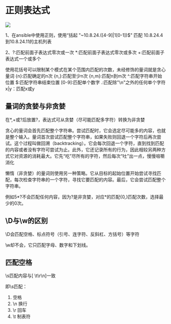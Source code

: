 # 正则表达式

<img src='../pics/正则表达式.jpg'>


1、在ansible中使用正则，使用“括起
"~10.8.24.([4-9]|1[0-1])$" 匹配 10.8.24.4到10.8.24.11的主机列表

2、?:匹配前面子表达式零次或一次
   *:匹配前面子表达式零次或多次
   +:匹配前面子表达式一个或多个

   使用花括号可以限制某个模式在某个范围内匹配的次数，未经修饰的量词就是贪心量词
   {n}:匹配确定的n次
   {n,}:匹配至少n次
   {n,m}:匹配n到m次
   ^:匹配字符串开始位置
   $:匹配字符串结束位置
   [0-9]:匹配单个数字
   .:匹配除"\n"之外的任何单个字符
   x|y：匹配x或y

## 量词的贪婪与非贪婪

在*,+或?后放置?，表达式可从贪婪（尽可能匹配多字符）转换为非贪婪

贪心的量词会首先匹配整个字符串。尝试匹配时，它会选定尽可能多的内容，也就是整个输入。量词首次尝试匹配整个字符串，如果失败则回退一个字符后再次尝试。这个过程叫做回溯（backtracking）。它会每次回退一个字符，直到找到匹配的内容或者没有字符可尝试为止。此外，它还记录所有的行为，因此相较另两种方式它对资源的消耗最大。它先“吃”尽所有的字符，然后每次“吐”出一点，慢慢咀嚼消化

懒惰（非贪婪）的量词则使用另一种策略。它从目标的起始位置开始尝试寻找匹配，每次检查字符串的一个字符，寻找它要匹配的内容。最后，它会尝试匹配整个字符串。

例如5*?不会匹配任何内容，因为?是非贪婪，对应*的匹配{0,}匹配次数，选择最少的0次。

## \D与\w的区别

\D会匹配空格、标点符号（引号、连字符、反斜杠、方括号）等字符

\w却不会，它只匹配字母、数字和下划线。

## 匹配空格

\s匹配内容与[ \t\r\n]一致

即\s匹配：

1. 空格
2. \n 换行
3. \r 回车
4. \t 制表符